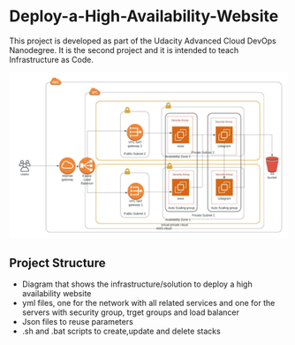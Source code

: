 # Deploy-a-High-Availability-Website
This project is developed as part of the Udacity Advanced Cloud DevOps Nanodegree. It is the second project and it is intended to teach Infrastructure as Code.

![Infrastructure Diagram](/Udacity_Project2.jpeg)

## Project Structure
- Diagram that shows the infrastructure/solution to deploy a high availability website
- yml files, one for the network with all related services and one for the servers with security group, trget groups and load balancer
- Json files to reuse parameters
- .sh and .bat scripts to create,update and delete stacks 
